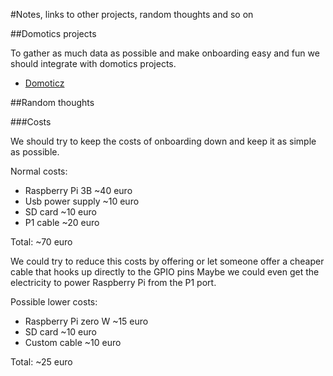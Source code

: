 #Notes, links to other projects, random thoughts and so on


##Domotics projects

To gather as much data as possible and make onboarding easy and fun we should integrate with domotics projects.

- [Domoticz](http://www.domoticz.com/)


##Random thoughts


###Costs

We should try to keep the costs of onboarding down and keep it as simple as possible.

Normal costs:

- Raspberry Pi 3B   ~40 euro
- Usb power supply  ~10 euro
- SD card           ~10 euro
- P1 cable          ~20 euro

Total: ~70 euro


We could try to reduce this costs by offering or let someone offer a cheaper cable that hooks up directly to the GPIO pins
Maybe we could even get the electricity to power Raspberry Pi from the P1 port.

Possible lower costs:

- Raspberry Pi zero W ~15 euro
- SD card             ~10 euro
- Custom cable        ~10 euro

Total: ~25 euro
